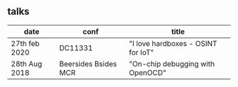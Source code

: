 ## talks

|date|conf|title|
|----|----|-----|
|27th feb 2020|DC11331|"I love hardboxes - OSINT for IoT"|
|28th Aug 2018|Beersides Bsides MCR|"On-chip debugging with OpenOCD"|
